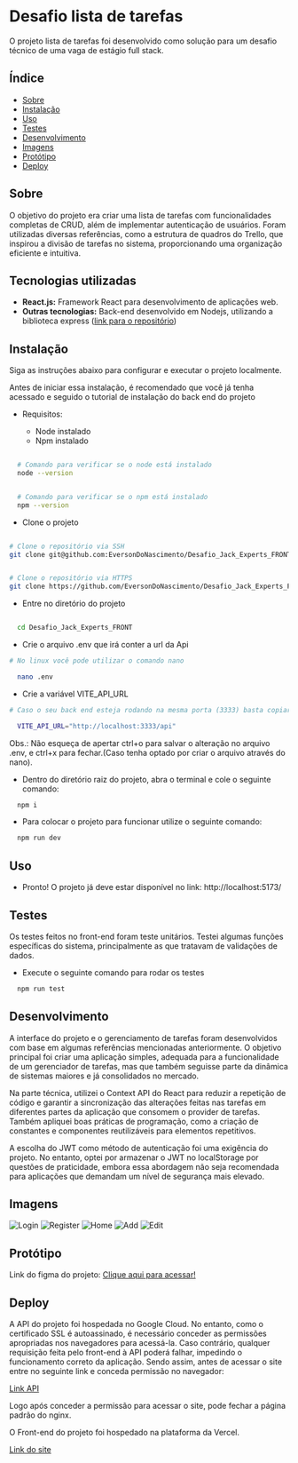 # Desafio lista de tarefas

O projeto lista de tarefas foi desenvolvido como solução para um desafio técnico de uma vaga de estágio full stack.

## Índice

- [Sobre](#sobre)
- [Instalação](#instalação)
- [Uso](#uso)
- [Testes](#testes)
- [Desenvolvimento](#desenvolvimento)
- [Imagens](#imagens)
- [Protótipo](#protótipo)
- [Deploy](#deploy)

## Sobre

O objetivo do projeto era criar uma lista de tarefas com funcionalidades completas de CRUD, além de implementar autenticação de usuários. Foram utilizadas diversas referências, como a estrutura de quadros do Trello, que inspirou a divisão de tarefas no sistema, proporcionando uma organização eficiente e intuitiva.

## Tecnologias utilizadas

- **React.js:** Framework React para desenvolvimento de aplicações web.
- **Outras tecnologias:** Back-end desenvolvido em Nodejs, utilizando a biblioteca express ([link para o repositório](https://github.com/EversonDoNascimento/Desafio_Jack_Experts))

## Instalação

Siga as instruções abaixo para configurar e executar o projeto localmente.

Antes de iniciar essa instalação, é recomendado que você já tenha acessado e seguido o tutorial de instalação do back end do projeto

- Requisitos:

  - Node instalado
  - Npm instalado

```bash

  # Comando para verificar se o node está instalado
  node --version
```

```bash

  # Comando para verificar se o npm está instalado
  npm --version

```

- Clone o projeto

```bash

# Clone o repositório via SSH
git clone git@github.com:EversonDoNascimento/Desafio_Jack_Experts_FRONT.git


# Clone o repositório via HTTPS
git clone https://github.com/EversonDoNascimento/Desafio_Jack_Experts_FRONT.git

```

- Entre no diretório do projeto

```bash

  cd Desafio_Jack_Experts_FRONT

```

- Crie o arquivo .env que irá conter a url da Api

```bash
# No linux você pode utilizar o comando nano

  nano .env

```

- Crie a variável VITE_API_URL

```bash
# Caso o seu back end esteja rodando na mesma porta (3333) basta copiar e colar:

  VITE_API_URL="http://localhost:3333/api"


```

Obs.: Não esqueça de apertar ctrl+o para salvar o alteração no arquivo .env, e ctrl+x para fechar.(Caso tenha optado por criar o arquivo através do nano).

- Dentro do diretório raiz do projeto, abra o terminal e cole o seguinte comando:

```bash
  npm i
```

- Para colocar o projeto para funcionar utilize o seguinte comando:

```bash
  npm run dev
```

## Uso

- Pronto! O projeto já deve estar disponível no link: http://localhost:5173/

## Testes

Os testes feitos no front-end foram teste unitários. Testei algumas funções específicas do sistema, principalmente as que tratavam de validações de dados.

- Execute o seguinte comando para rodar os testes

```bash
  npm run test
```

## Desenvolvimento

A interface do projeto e o gerenciamento de tarefas foram desenvolvidos com base em algumas referências mencionadas anteriormente. O objetivo principal foi criar uma aplicação simples, adequada para a funcionalidade de um gerenciador de tarefas, mas que também seguisse parte da dinâmica de sistemas maiores e já consolidados no mercado.

Na parte técnica, utilizei o Context API do React para reduzir a repetição de código e garantir a sincronização das alterações feitas nas tarefas em diferentes partes da aplicação que consomem o provider de tarefas. Também apliquei boas práticas de programação, como a criação de constantes e componentes reutilizáveis para elementos repetitivos.

A escolha do JWT como método de autenticação foi uma exigência do projeto. No entanto, optei por armazenar o JWT no localStorage por questões de praticidade, embora essa abordagem não seja recomendada para aplicações que demandam um nível de segurança mais elevado.

## Imagens

![Login](./public/Images_Readme/Login.png)
![Register](./public/Images_Readme/Register.png)
![Home](./public/Images_Readme/Home.png)
![Add](./public/Images_Readme/Add.png)
![Edit](./public/Images_Readme/Edit.png)

## Protótipo

Link do figma do projeto: [Clique aqui para acessar!](https://www.figma.com/design/5sAYCdu76J3erVMLNz6IVG/Desafio-Jack-Expert?t=1SRZbf3UyWD9AKid-0)

## Deploy

A API do projeto foi hospedada no Google Cloud. No entanto, como o certificado SSL é autoassinado, é necessário conceder as permissões apropriadas nos navegadores para acessá-la. Caso contrário, qualquer requisição feita pelo front-end à API poderá falhar, impedindo o funcionamento correto da aplicação.
Sendo assim, antes de acessar o site entre no seguinte link e conceda permissão no navegador:

[Link API](https://35.192.146.233/)

Logo após conceder a permissão para acessar o site, pode fechar a página padrão do nginx.

O Front-end do projeto foi hospedado na plataforma da Vercel.

[Link do site](https://desafio-jack-experts-fr-git-1d6f72-everson-nascimentos-projects.vercel.app)

